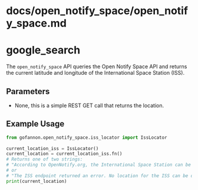 # docs/open_notify_space/open_notify_space.md
# google_search

The `open_notify_space` API queries the Open Notify Space API and returns the current latitude and longitude of the International Space Station (ISS).

## Parameters

*   None, this is a simple REST GET call that returns the location.

## Example Usage

```python  
from gofannon.open_notify_space.iss_locator import IssLocator  
  
current_location_iss = IssLocator()
current_location = current_location_iss.fn()
# Returns one of two strings:
# "According to OpenNotify.org, the International Space Station can be found at (lat, long) (x,y)"
# or
# "The ISS endpoint returned an error. No location for the ISS can be determined"
print(current_location)

```